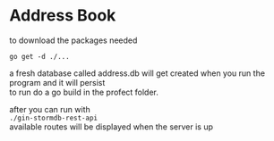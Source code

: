 # Address Book

to download the packages needed 

`go get -d ./... `

a fresh database called address.db will get created when you run the program and it will persist  
to run do a go build in the profect folder. 

after you can run with  
`./gin-stormdb-rest-api`  
available routes will be displayed when the server is up